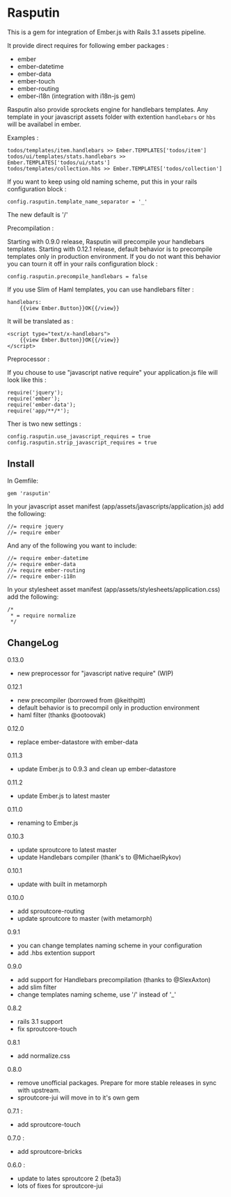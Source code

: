 Rasputin
========

This is a gem for integration of Ember.js with Rails 3.1 assets pipeline.

It provide direct requires for following ember packages :

* ember
* ember-datetime
* ember-data
* ember-touch
* ember-routing
* ember-i18n (integration with i18n-js gem)

Rasputin also provide sprockets engine for handlebars templates. Any template in your
javascript assets folder with extention `handlebars` or `hbs` will be availabel in ember.

Examples :

    todos/templates/item.handlebars >> Ember.TEMPLATES['todos/item']
    todos/ui/templates/stats.handlebars >> Ember.TEMPLATES['todos/ui/stats']
    todos/templates/collection.hbs >> Ember.TEMPLATES['todos/collection']

If you want to keep using old naming scheme, put this in your rails configuration block :

    config.rasputin.template_name_separator = '_'

The new default is '/'

Precompilation :

Starting with 0.9.0 release, Rasputin will precompile your handlebars templates.
Starting with 0.12.1 release, default behavior is to precompile templates only in production environment.
If you do not want this behavior you can tourn it off in your rails configuration block :

    config.rasputin.precompile_handlebars = false

If you use Slim of Haml templates, you can use handlebars filter :

    handlebars:
        {{view Ember.Button}}OK{{/view}}

It will be translated as :

    <script type="text/x-handlebars">
        {{view Ember.Button}}OK{{/view}}
    </script>

Preprocessor :

If you chouse to use "javascript native require" your application.js file will look like this :

    require('jquery');
    require('ember');
    require('ember-data');
    require('app/**/*');

Ther is two new settings :

    config.rasputin.use_javascript_requires = true
    config.rasputin.strip_javascript_requires = true

Install
-------

In Gemfile:

    gem 'rasputin'

In your javascript asset manifest (app/assets/javascripts/application.js) add the following:

    //= require jquery
    //= require ember

And any of the following you want to include:

    //= require ember-datetime
    //= require ember-data
    //= require ember-routing
    //= require ember-i18n

In your stylesheet asset manifest (app/assets/stylesheets/application.css) add the following:

    /*
     * = require normalize
     */

ChangeLog
----------

0.13.0

* new preprocessor for "javascript native require" (WIP)

0.12.1

* new precompiler (borrowed from @keithpitt)
* default behavior is to precompil only in production environment
* haml filter (thanks @ootoovak)

0.12.0

* replace ember-datastore with ember-data

0.11.3

* update Ember.js to 0.9.3 and clean up ember-datastore

0.11.2

* update Ember.js to latest master

0.11.0

* renaming to Ember.js

0.10.3

* update sproutcore to latest master
* update Handlebars compiler (thank's to @MichaelRykov)

0.10.1

* update with built in metamorph

0.10.0

* add sproutcore-routing
* update sproutcore to master (with metamorph)

0.9.1

* you can change templates naming scheme in your configuration
* add .hbs extention support

0.9.0

* add support for Handlebars precompilation (thanks to @SlexAxton)
* add slim filter
* change templates naming scheme, use '/' instead of '_'

0.8.2

* rails 3.1 support
* fix sproutcore-touch

0.8.1

* add normalize.css

0.8.0

* remove unofficial packages. Prepare for more stable releases in sync with upstream.
* sproutcore-jui will move in to it's own gem

0.7.1 :

* add sproutcore-touch

0.7.0 :

* add sproutcore-bricks

0.6.0 :

* update to lates sproutcore 2 (beta3)
* lots of fixes for sproutcore-jui
